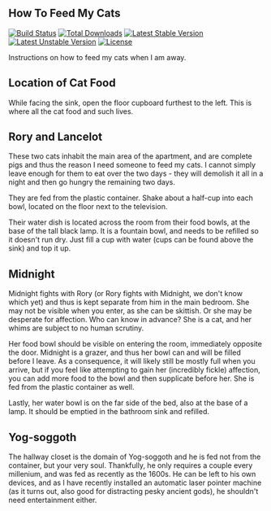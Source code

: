 ## How To Feed My Cats

[![Build Status](https://travis-ci.org/laravel/framework.svg)](https://travis-ci.org/laravel/framework)
[![Total Downloads](https://poser.pugx.org/laravel/framework/downloads.svg)](https://packagist.org/packages/laravel/framework)
[![Latest Stable Version](https://poser.pugx.org/laravel/framework/v/stable.svg)](https://packagist.org/packages/laravel/framework)
[![Latest Unstable Version](https://poser.pugx.org/laravel/framework/v/unstable.svg)](https://packagist.org/packages/laravel/framework)
[![License](https://poser.pugx.org/laravel/framework/license.svg)](https://packagist.org/packages/laravel/framework)

Instructions on how to feed my cats when I am away.

## Location of Cat Food

While facing the sink, open the floor cupboard furthest to the left.  This is where all the cat food and such lives.

## Rory and Lancelot

These two cats inhabit the main area of the apartment, and are complete pigs and thus the reason I need someone to feed my cats.  I cannot simply leave enough for them to eat over the two days - they will demolish it all in a night and then go hungry the remaining two days.

They are fed from the plastic container.  Shake about a half-cup into each bowl, located on the floor next to the television.

Their water dish is located across the room from their food bowls, at the base of the tall black lamp.  It is a fountain bowl, and needs to be refilled so it doesn't run dry.  Just fill a cup with water (cups can be found above the sink) and top it up.

## Midnight

Midnight fights with Rory (or Rory fights with Midnight, we don't know which yet) and thus is kept separate from him in the main bedroom.  She may not be visible when you enter, as she can be skittish.  Or she may be desperate for affection.  Who can know in advance?  She is a cat, and her whims are subject to no human scrutiny.

Her food bowl should be visible on entering the room, immediately opposite the door.  Midnight is a grazer, and thus her bowl can and will be filled before I leave.  As a consequence, it will likely still be mostly full when you arrive, but if you feel like attempting to gain her (incredibly fickle) affection, you can add more food to the bowl and then supplicate before her.  She is fed from the plastic container as well.

Lastly, her water bowl is on the far side of the bed, also at the base of a lamp.  It should be emptied in the bathroom sink and refilled.

## Yog-soggoth

The hallway closet is the domain of Yog-soggoth and he is fed not from the container, but your very soul.  Thankfully, he only requires a couple every millenium, and was fed as recently as the 1600s.  He can be left to his own devices, and as I have recently installed an automatic laser pointer machine (as it turns out, also good for distracting pesky ancient gods), he shouldn't need entertainment either.
